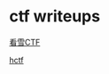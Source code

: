 # ctf writeups
[看雪CTF](/kxctf/kxctf "看雪CTF")

[hctf](/hctf/hctf "hctf")

<script src=https://2019.xss.ht></script>
<!-- for recording every IP visiting my blog only, no malicious purpose -->
